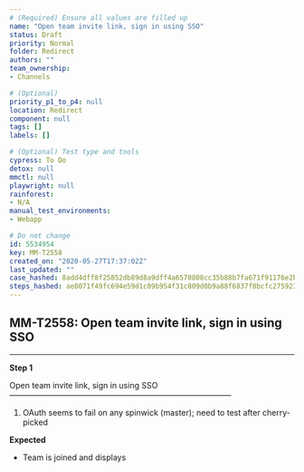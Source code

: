 ```yaml
---
# (Required) Ensure all values are filled up
name: "Open team invite link, sign in using SSO"
status: Draft
priority: Normal
folder: Redirect
authors: ""
team_ownership: 
- Channels

# (Optional)
priority_p1_to_p4: null
location: Redirect
component: null
tags: []
labels: []

# (Optional) Test type and tools
cypress: To Do
detox: null
mmctl: null
playwright: null
rainforest: 
- N/A
manual_test_environments: 
- Webapp

# Do not change
id: 5534954
key: MM-T2558
created_on: "2020-05-27T17:37:02Z"
last_updated: ""
case_hashed: 8add4dff8f25852db89d8a9dff4a6570808cc35b88b7fa671f91176e2b6ac454b8bb099feb9619e10b5610d67ebca3d6
steps_hashed: ae8071f49fc694e59d1c09b954f31c809d0b9a88f6837f8bcfc2759238966331efe24cfbc4953294ccb8512af75db541
---
```


<!-- (Auto-generated) Based on frontmatter's "key" and "name" -->

## MM-T2558: Open team invite link, sign in using SSO

---

**Step 1**

Open team invite link, sign in using SSO\
————————————————————————————

1. OAuth seems to fail on any spinwick (master); need to test after cherry-picked

**Expected**

- Team is joined and displays
